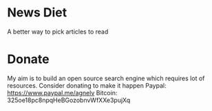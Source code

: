 # News Diet
A better way to pick articles to read

# Donate
My aim is to build an open source search engine which requires lot of resources. 
Consider donating to make it happen
Paypal: https://www.paypal.me/agnelv
Bitcoin: 325oe18pc8npqHeBGozobnvWfXXe3pujXq
